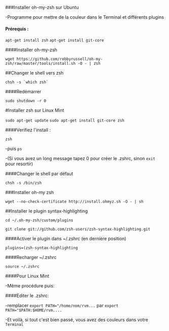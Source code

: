 ###Installer oh-my-zsh sur Ubuntu

-Programme pour mettre de la couleur dans le Terminal et différents plugins

#### Prérequis : 

```apt-get install zsh```
```apt-get install git-core```
	

####Installer oh-my-zsh

```wget https://github.com/robbyrussell/oh-my-zsh/raw/master/tools/install.sh -O - | zsh```

##Changer le shell vers zsh

```chsh -s `which zsh` ```

####Redémarrer

```sudo shutdown -r 0```

#Installer zsh sur Linux Mint

```sudo apt-get update```
```sudo apt-get install git-core zsh```

####Verifiez l'install :

`zsh`

-puis `ps`

-(Si vous avez un long message tapez 0 pour créer le .zshrc, sinon `exit` pour resortir)

####Changer le shell par défaut

`chsh -s /bin/zsh`

###Installer oh-my zsh

`wget --no-check-certificate http://install.ohmyz.sh -O - | sh`


##Installer le plugin syntax-highlighting 

`cd ~/.oh-my-zsh/custom/plugins`

`git clone git://github.com/zsh-users/zsh-syntax-highlighting.git`

####Activer le plugin dans ~/.zshrc (en dernière position)

`plugins=(zsh-syntax-highlighting`

####Recharger ~/.zshrc

`source ~/.zshrc`

####Pour Linux Mint

-Même procédure puis:

####Editer le .zshrc:

-remplacer `export PATH="/home/nom/rvm...` par `export PATH="$PATH:$HOME/rvm....`

-Et voilà, si tout c'est bien passé, vous avez des couleurs dans votre `Terminal`

